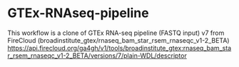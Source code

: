 # GTEx-RNAseq-pipeline
This workflow is a clone of GTEx RNA-seq pipeline (FASTQ input) v7 from FireCloud (broadinstitute_gtex/rnaseq_bam_star_rsem_rnaseqc_v1-2_BETA)
https://api.firecloud.org/ga4gh/v1/tools/broadinstitute_gtex:rnaseq_bam_star_rsem_rnaseqc_v1-2_BETA/versions/7/plain-WDL/descriptor